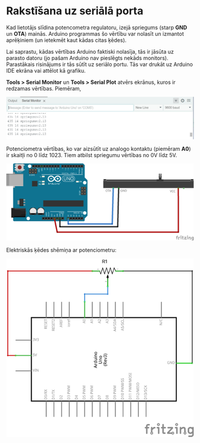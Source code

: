 # Rakstīšana uz seriālā porta

Kad lietotājs slīdina potencometra regulatoru, 
izejā spriegums (starp **GND** un **OTA**) mainās. 
Arduino programmas šo vērtību var nolasīt un izmantot 
aprēķiniem (un ietekmēt kaut kādas citas ķēdes). 

Lai saprastu, kādas vērtības Arduino faktiski nolasīja, 
tās ir jāsūta uz parasto datoru (jo pašam Arduino nav pieslēgts 
nekāds monitors). Parastākais risinājums ir tās sūtīt uz 
seriālo portu. 
Tās var drukāt uz Arduino IDE ekrāna vai attēlot kā grafiku.


**Tools > Serial Monitor** un **Tools > Serial Plot** 
atvērs ekrānus, kuros ir redzamas vērtības. Piemēram, 

![](SerialMonitor.png)


Potenciometra vērtības, ko var aizsūtīt uz analogo 
kontaktu (piemēram **A0**) ir skaitļi no 0 līdz 1023. 
Tiem atbilst spriegumu vērtības no 0V līdz 5V. 

![](potentiometer_bb.png)

Elektriskās ķēdes shēmiņa ar potenciometru: 


![](potentiometer_schem.png)
